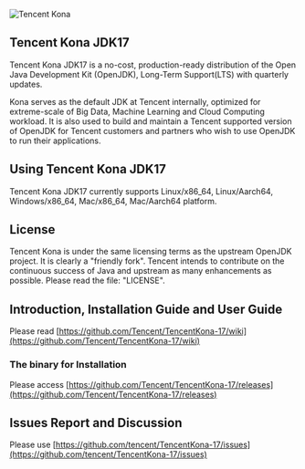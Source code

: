 ![Tencent Kona](https://user-images.githubusercontent.com/56812395/68106974-413b0700-ff1e-11e9-9128-ab1ad57283d1.png)
## Tencent Kona JDK17
Tencent Kona JDK17 is a no-cost, production-ready distribution of the Open Java Development Kit (OpenJDK), Long-Term Support(LTS) with quarterly updates. 

Kona serves as the default JDK at Tencent internally, optimized for extreme-scale of Big Data, Machine Learning and Cloud Computing workload. It is also used to build and maintain a Tencent supported version of OpenJDK for Tencent customers and partners who wish to use OpenJDK to run their applications.

## Using Tencent Kona JDK17

Tencent Kona JDK17 currently supports Linux/x86_64, Linux/Aarch64, Windows/x86_64, Mac/x86_64, Mac/Aarch64 platform.

## License

Tencent Kona is under the same licensing terms as the upstream OpenJDK project. It is clearly a "friendly fork". Tencent intends to contribute on the continuous success of Java and upstream as many enhancements as possible. Please read the file: "LICENSE".

## Introduction, Installation Guide and User Guide

Please read [https://github.com/Tencent/TencentKona-17/wiki](https://github.com/Tencent/TencentKona-17/wiki) 

### The binary for Installation

Please access [https://github.com/Tencent/TencentKona-17/releases](https://github.com/Tencent/TencentKona-17/releases)

## Issues Report and Discussion

Please use [https://github.com/tencent/TencentKona-17/issues](https://github.com/tencent/TencentKona-17/issues)

